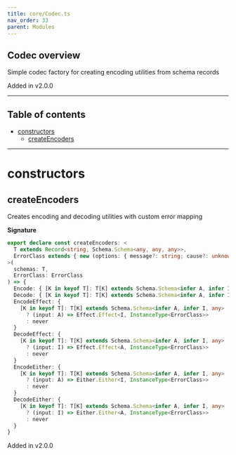 ```yaml
---
title: core/Codec.ts
nav_order: 33
parent: Modules
---
```


## Codec overview

Simple codec factory for creating encoding utilities from schema records

Added in v2.0.0

---

<h2 class="text-delta">Table of contents</h2>

- [constructors](#constructors)
  - [createEncoders](#createencoders)

---

# constructors

## createEncoders

Creates encoding and decoding utilities with custom error mapping

**Signature**

```ts
export declare const createEncoders: <
  T extends Record<string, Schema.Schema<any, any, any>>,
  ErrorClass extends { new (options: { message?: string; cause?: unknown }): unknown }
>(
  schemas: T,
  ErrorClass: ErrorClass
) => {
  Encode: { [K in keyof T]: T[K] extends Schema.Schema<infer A, infer I, any> ? (input: A) => I : never }
  Decode: { [K in keyof T]: T[K] extends Schema.Schema<infer A, infer I, any> ? (input: I) => A : never }
  EncodeEffect: {
    [K in keyof T]: T[K] extends Schema.Schema<infer A, infer I, any>
      ? (input: A) => Effect.Effect<I, InstanceType<ErrorClass>>
      : never
  }
  DecodeEffect: {
    [K in keyof T]: T[K] extends Schema.Schema<infer A, infer I, any>
      ? (input: I) => Effect.Effect<A, InstanceType<ErrorClass>>
      : never
  }
  EncodeEither: {
    [K in keyof T]: T[K] extends Schema.Schema<infer A, infer I, any>
      ? (input: A) => Either.Either<I, InstanceType<ErrorClass>>
      : never
  }
  DecodeEither: {
    [K in keyof T]: T[K] extends Schema.Schema<infer A, infer I, any>
      ? (input: I) => Either.Either<A, InstanceType<ErrorClass>>
      : never
  }
}
```

Added in v2.0.0

